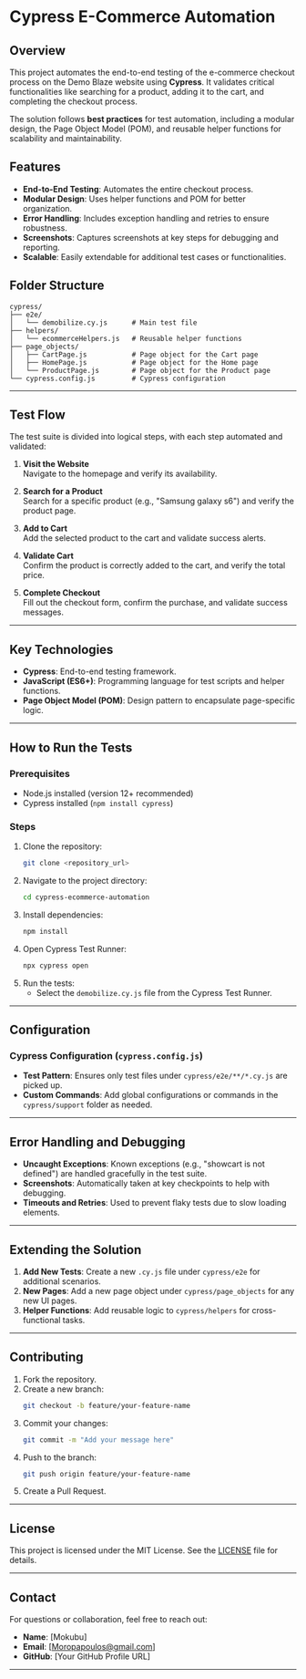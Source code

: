 

# Cypress E-Commerce Automation

## Overview

This project automates the end-to-end testing of the e-commerce checkout process on the Demo Blaze website using **Cypress**. It validates critical functionalities like searching for a product, adding it to the cart, and completing the checkout process.

The solution follows **best practices** for test automation, including a modular design, the Page Object Model (POM), and reusable helper functions for scalability and maintainability.



## Features

- **End-to-End Testing**: Automates the entire checkout process.
- **Modular Design**: Uses helper functions and POM for better organization.
- **Error Handling**: Includes exception handling and retries to ensure robustness.
- **Screenshots**: Captures screenshots at key steps for debugging and reporting.
- **Scalable**: Easily extendable for additional test cases or functionalities.



## Folder Structure

```
cypress/
├── e2e/
│   └── demobilize.cy.js      # Main test file
├── helpers/
│   └── ecommerceHelpers.js   # Reusable helper functions
├── page_objects/
│   ├── CartPage.js           # Page object for the Cart page
│   ├── HomePage.js           # Page object for the Home page
│   └── ProductPage.js        # Page object for the Product page
└── cypress.config.js         # Cypress configuration
```

---

## Test Flow

The test suite is divided into logical steps, with each step automated and validated:

1. **Visit the Website**  
   Navigate to the homepage and verify its availability.

2. **Search for a Product**  
   Search for a specific product (e.g., "Samsung galaxy s6") and verify the product page.

3. **Add to Cart**  
   Add the selected product to the cart and validate success alerts.

4. **Validate Cart**  
   Confirm the product is correctly added to the cart, and verify the total price.

5. **Complete Checkout**  
   Fill out the checkout form, confirm the purchase, and validate success messages.

---

## Key Technologies

- **Cypress**: End-to-end testing framework.
- **JavaScript (ES6+)**: Programming language for test scripts and helper functions.
- **Page Object Model (POM)**: Design pattern to encapsulate page-specific logic.

---

## How to Run the Tests

### Prerequisites
- Node.js installed (version 12+ recommended)
- Cypress installed (`npm install cypress`)

### Steps
1. Clone the repository:
   ```bash
   git clone <repository_url>
   ```
2. Navigate to the project directory:
   ```bash
   cd cypress-ecommerce-automation
   ```
3. Install dependencies:
   ```bash
   npm install
   ```
4. Open Cypress Test Runner:
   ```bash
   npx cypress open
   ```
5. Run the tests:
   - Select the `demobilize.cy.js` file from the Cypress Test Runner.

---

## Configuration

### Cypress Configuration (`cypress.config.js`)
- **Test Pattern**: Ensures only test files under `cypress/e2e/**/*.cy.js` are picked up.
- **Custom Commands**: Add global configurations or commands in the `cypress/support` folder as needed.

---

## Error Handling and Debugging

- **Uncaught Exceptions**: Known exceptions (e.g., "showcart is not defined") are handled gracefully in the test suite.
- **Screenshots**: Automatically taken at key checkpoints to help with debugging.
- **Timeouts and Retries**: Used to prevent flaky tests due to slow loading elements.

---

## Extending the Solution

1. **Add New Tests**: Create a new `.cy.js` file under `cypress/e2e` for additional scenarios.
2. **New Pages**: Add a new page object under `cypress/page_objects` for any new UI pages.
3. **Helper Functions**: Add reusable logic to `cypress/helpers` for cross-functional tasks.

---

## Contributing

1. Fork the repository.
2. Create a new branch:
   ```bash
   git checkout -b feature/your-feature-name
   ```
3. Commit your changes:
   ```bash
   git commit -m "Add your message here"
   ```
4. Push to the branch:
   ```bash
   git push origin feature/your-feature-name
   ```
5. Create a Pull Request.

---

## License

This project is licensed under the MIT License. See the [LICENSE](LICENSE) file for details.

---

## Contact

For questions or collaboration, feel free to reach out:

- **Name**: [Mokubu]
- **Email**: [Moropapoulos@gmail.com]
- **GitHub**: [Your GitHub Profile URL]

---

